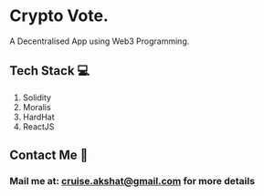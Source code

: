 # Crypto Vote.

A Decentralised App using Web3 Programming.

## Tech Stack :computer:
1. Solidity
2. Moralis
3. HardHat
4. ReactJS

## Contact Me :speech_balloon:
### Mail me at: cruise.akshat@gmail.com for more details

